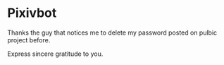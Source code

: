 # Pixivbot

Thanks the guy that notices me to delete my password posted on pulbic project before.

Express sincere gratitude to you.
